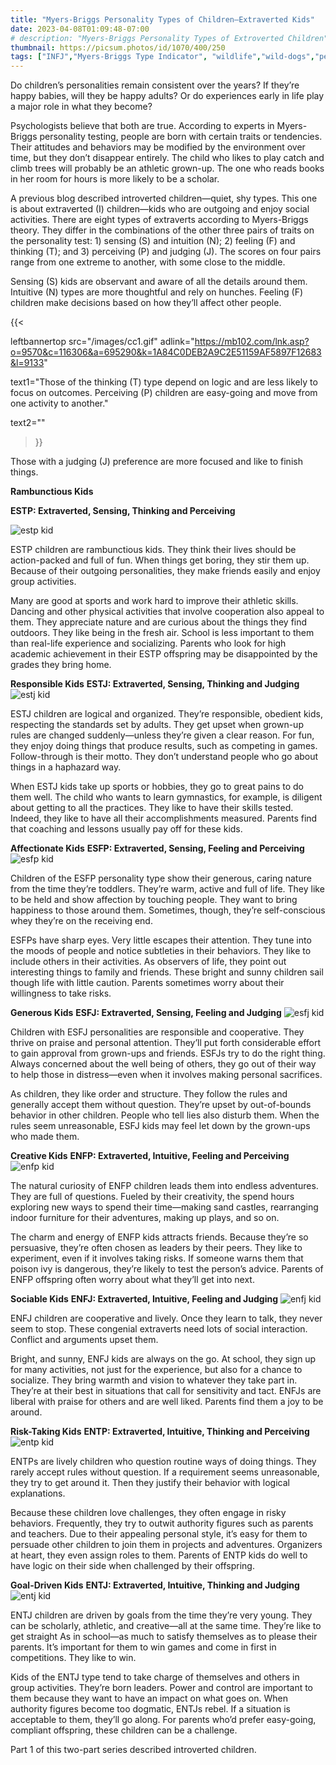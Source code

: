 ```yaml
---
title: "Myers-Briggs Personality Types of Children—Extraverted Kids"
date: 2023-04-08T01:09:48-07:00
# description: "Myers-Briggs Personality Types of Extroverted Children"
thumbnail: https://picsum.photos/id/1070/400/250
tags: ["INFJ","Myers-Briggs Type Indicator", "wildlife","wild-dogs","pets","animal-welfare"]
---
```



<!-- This is **bold** text, and this is *emphasized* text.
![infp_injf table](/infp_injf-table.jpg)
Visit the [Hugo](https://gohugo.io) website! -->

<!-- https://beaconstreetusa.com/wp/myers-briggs-personality-types-of-children-extraverted-kids/ -->


Do children’s personalities remain consistent over the years? If they’re happy babies, will they be happy adults? Or do experiences early in life play a major role in what they become?

Psychologists believe that both are true. According to experts in Myers-Briggs personality testing, people are born with certain traits or tendencies. Their attitudes and behaviors may be modified by the environment over time, but they don’t disappear entirely. The child who likes to play catch and climb trees will probably be an athletic grown-up. The one who reads books in her room for hours is more likely to be a scholar.

A previous blog described introverted children—quiet, shy types. This one is about extraverted (I) children—kids who are outgoing and enjoy social activities. There are eight types of extraverts according to Myers-Briggs theory. They differ in the combinations of the other three pairs of traits on the personality test: 1) sensing (S) and intuition (N); 2) feeling (F) and thinking (T); and 3) perceiving (P) and judging (J). The scores on four pairs range from one extreme to another, with some close to the middle.

Sensing (S) kids are observant and aware of all the details around them. Intuitive (N) types are more thoughtful and rely on hunches. Feeling (F) children make decisions based on how they’ll affect other people.  

{{< 

leftbannertop src="/images/cc1.gif" adlink="https://mb102.com/lnk.asp?o=9570&c=116306&a=695290&k=1A84C0DEB2A9C2E51159AF5897F12683&l=9133"  

text1="Those of the thinking (T) type depend on logic and are less likely to focus on outcomes. Perceiving (P) children are easy-going and move from one activity to another." 

text2=""

>}}

Those with a judging (J) preference are more focused and like to finish things.


**Rambunctious Kids**

**ESTP: Extraverted, Sensing, Thinking and Perceiving**

![estp kid](/estp-kid.jpg)

ESTP children are rambunctious kids. They think their lives should be action-packed and full of fun. When things get boring, they stir them up. Because of their outgoing personalities, they make friends easily and enjoy group activities.

Many are good at sports and work hard to improve their athletic skills. Dancing and other physical activities that involve cooperation also appeal to them. They appreciate nature and are curious about the things they find outdoors. They like being in the fresh air. School is less important to them than real-life experience and socializing. Parents who look for high academic achievement in their ESTP offspring may be disappointed by the grades they bring home.

**Responsible Kids**
**ESTJ: Extraverted, Sensing, Thinking and Judging**
![estj kid](/estj-kid.jpg)

ESTJ children are logical and organized. They’re responsible, obedient kids, respecting the standards set by adults. They get upset when grown-up rules are changed suddenly—unless they’re given a clear reason. For fun, they enjoy doing things that produce results, such as competing in games. Follow-through is their motto. They don’t understand people who go about things in a haphazard way.

When ESTJ kids take up sports or hobbies, they go to great pains to do them well. The child who wants to learn gymnastics, for example, is diligent about getting to all the practices. They like to have their skills tested. Indeed, they like to have all their accomplishments measured. Parents find that coaching and lessons usually pay off for these kids.

**Affectionate Kids**
**ESFP: Extraverted, Sensing, Feeling and Perceiving**
![esfp kid](/esfp-kid.jpg)

Children of the ESFP personality type show their generous, caring nature from the time they’re toddlers. They’re warm, active and full of life. They like to be held and show affection by touching people. They want to bring happiness to those around them. Sometimes, though, they’re self-conscious whey they’re on the receiving end.

ESFPs have sharp eyes. Very little escapes their attention. They tune into the moods of people and notice subtleties in their behaviors. They like to include others in their activities. As observers of life, they point out interesting things to family and friends. These bright and sunny children sail though life with little caution. Parents sometimes worry about their willingness to take risks.

**Generous Kids**
**ESFJ: Extraverted, Sensing, Feeling and Judging**
![esfj kid](/esfj-kid.jpg)

Children with ESFJ personalities are responsible and cooperative. They thrive on praise and personal attention. They’ll put forth considerable effort to gain approval from grown-ups and friends. ESFJs try to do the right thing. Always concerned about the well being of others, they go out of their way to help those in distress—even when it involves making personal sacrifices.

As children, they like order and structure. They follow the rules and generally accept them without question. They’re upset by out-of-bounds behavior in other children. People who tell lies also disturb them. When the rules seem unreasonable, ESFJ kids may feel let down by the grown-ups who made them.

**Creative Kids**
**ENFP: Extraverted, Intuitive, Feeling and Perceiving**
![enfp kid](/enfp-kid.jpg)

The natural curiosity of ENFP children leads them into endless adventures. They are full of questions. Fueled by their creativity, the spend hours exploring new ways to spend their time—making sand castles, rearranging indoor furniture for their adventures, making up plays, and so on.

The charm and energy of ENFP kids attracts friends. Because they’re so persuasive, they’re often chosen as leaders by their peers. They like to experiment, even if it involves taking risks. If someone warns them that poison ivy is dangerous, they’re likely to test the person’s advice. Parents of ENFP offspring often worry about what they’ll get into next.

**Sociable Kids**
**ENFJ: Extraverted, Intuitive, Feeling and Judging**
![enfj kid](/enfj-kid.jpg)

ENFJ children are cooperative and lively. Once they learn to talk, they never seem to stop. These congenial extraverts need lots of social interaction. Conflict and arguments upset them.

Bright, and sunny, ENFJ kids are always on the go. At school, they sign up for many activities, not just for the experience, but also for a chance to socialize. They bring warmth and vision to whatever they take part in. They’re at their best in situations that call for sensitivity and tact. ENFJs are liberal with praise for others and are well liked. Parents find them a joy to be around.

**Risk-Taking Kids**
**ENTP: Extraverted, Intuitive, Thinking and Perceiving**
![entp kid](/entp-kid.jpg)

ENTPs are lively children who question routine ways of doing things. They rarely accept rules without question. If a requirement seems unreasonable, they try to get around it. Then they justify their behavior with logical explanations.

Because these children love challenges, they often engage in risky behaviors. Frequently, they try to outwit authority figures such as parents and teachers. Due to their appealing personal style, it’s easy for them to persuade other children to join them in projects and adventures. Organizers at heart, they even assign roles to them. Parents of ENTP kids do well to have logic on their side when challenged by their offspring.

**Goal-Driven Kids**
**ENTJ: Extraverted, Intuitive, Thinking and Judging**
![entj kid](/entj-kid.jpg)

ENTJ children are driven by goals from the time they’re very young. They can be scholarly, athletic, and creative—all at the same time. They’re like to get straight As in school—as much to satisfy themselves as to please their parents. It’s important for them to win games and come in first in competitions. They like to win.

Kids of the ENTJ type tend to take charge of themselves and others in group activities. They’re born leaders. Power and control are important to them because they want to have an impact on what goes on. When authority figures become too dogmatic, ENTJs rebel. If a situation is acceptable to them, they’ll go along. For parents who’d prefer easy-going, compliant offspring, these children can be a challenge.

 
Part 1 of  this two-part series described introverted children.
